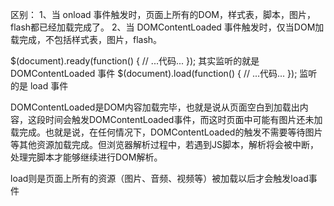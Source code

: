 区别：
1、当 onload 事件触发时，页面上所有的DOM，样式表，脚本，图片，flash都已经加载完成了。
2、当 DOMContentLoaded 事件触发时，仅当DOM加载完成，不包括样式表，图片，flash。

$(document).ready(function() { // ...代码... }); 其实监听的就是 DOMContentLoaded 事件
$(document).load(function() { // ...代码... }); 监听的是 load 事件


DOMContentLoaded是DOM内容加载完毕，也就是说从页面空白到加载出内容，这段时间会触发DOMContentLoaded事件，而这时页面中可能有图片还未加载完成。也就是说，在任何情况下，DOMContentLoaded的触发不需要等待图片等其他资源加载完成。但浏览器解析过程中，若遇到JS脚本，解析将会被中断，处理完脚本才能够继续进行DOM解析。

load则是页面上所有的资源（图片、音频、视频等）被加载以后才会触发load事件

